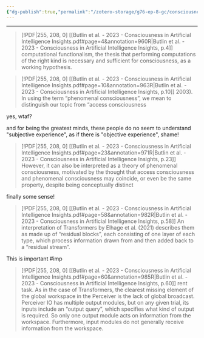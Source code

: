 ```yaml
---
{"dg-publish":true,"permalink":"/zotero-storage/g76-ep-8-gc/consciousness-ai-23/","noteIcon":""}
---
```


---

> [!PDF|255, 208, 0] [[Butlin et al. - 2023 - Consciousness in Artificial Intelligence Insights.pdf#page=4&annotation=960R|Butlin et al. - 2023 - Consciousness in Artificial Intelligence Insights, p.4]]
> computational functionalism, the thesis that performing computations of the right kind is necessary and sufficient for consciousness, as a working hypothesis.


> [!PDF|255, 208, 0] [[Butlin et al. - 2023 - Consciousness in Artificial Intelligence Insights.pdf#page=10&annotation=963R|Butlin et al. - 2023 - Consciousness in Artificial Intelligence Insights, p.10]]
> 2003). In using the term “phenomenal consciousness”, we mean to distinguish our topic from “access consciousness

yes, wtaf? 

and for being the greatest minds, these people do no seem to understand "subjective experience", as if there is "objective experience", shame!


> [!PDF|255, 208, 0] [[Butlin et al. - 2023 - Consciousness in Artificial Intelligence Insights.pdf#page=23&annotation=971R|Butlin et al. - 2023 - Consciousness in Artificial Intelligence Insights, p.23]]
> However, it can also be interpreted as a theory of phenomenal consciousness, motivated by the thought that access consciousness and phenomenal consciousness may coincide, or even be the same property, despite being conceptually distinct

finally some sense!

> [!PDF|255, 208, 0] [[Butlin et al. - 2023 - Consciousness in Artificial Intelligence Insights.pdf#page=58&annotation=982R|Butlin et al. - 2023 - Consciousness in Artificial Intelligence Insights, p.58]]
> An interpretation of Transformers by Elhage et al. (2021) describes them as made up of “residual blocks”, each consisting of one layer of each type, which process information drawn from and then added back to a “residual stream”.


This is important #imp 

> [!PDF|255, 208, 0] [[Butlin et al. - 2023 - Consciousness in Artificial Intelligence Insights.pdf#page=60&annotation=985R|Butlin et al. - 2023 - Consciousness in Artificial Intelligence Insights, p.60]]
> rent task. As in the case of Transformers, the clearest missing element of the global workspace in the Perceiver is the lack of global broadcast. Perceiver IO has multiple output modules, but on any given trial, its inputs include an “output query”, which specifies what kind of output is required. So only one output module acts on information from the workspace. Furthermore, input modules do not generally receive information from the workspace.
